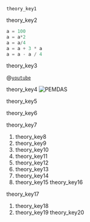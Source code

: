 ```ngMeta
theory_key1
```

theory_key2
```python
a = 100
a = a*2
a = a/4
a = a + 3 * a
a = a - a / 4
```
theory_key3


@[`youtube`](https://www.`youtube`.com/watch?v=dwCIg0WjliI)

theory_key4
![PEMDAS](../assets/pemdas.png)

theory_key5


theory_key6


theory_key7


1. theory_key8
2. theory_key9
3. theory_key10
4. theory_key11
5. theory_key12
6. theory_key13
7. theory_key14
8. theory_key15
theory_key16


theory_key17


1. theory_key18
2. theory_key19
theory_key20

